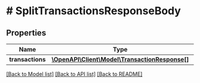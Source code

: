 # # SplitTransactionsResponseBody

## Properties

Name | Type | Description | Notes
------------ | ------------- | ------------- | -------------
**transactions** | [**\OpenAPI\Client\Model\TransactionResponse[]**](TransactionResponse.md) |  | [optional]

[[Back to Model list]](../../README.md#models) [[Back to API list]](../../README.md#endpoints) [[Back to README]](../../README.md)
